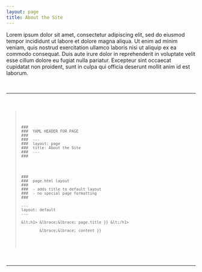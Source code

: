 ```yaml
---
layout: page
title: About the Site
---
```



Lorem ipsum dolor sit amet, consectetur adipiscing elit, sed do eiusmod tempor incididunt ut labore et dolore magna aliqua. Ut enim ad minim veniam, quis nostrud exercitation ullamco laboris nisi ut aliquip ex ea commodo consequat. Duis aute irure dolor in reprehenderit in voluptate velit esse cillum dolore eu fugiat nulla pariatur. Excepteur sint occaecat cupidatat non proident, sunt in culpa qui officia deserunt mollit anim id est laborum.

<br>
<hr>
<br>



<blockquote>
<pre>
<code>

    ###
    ###  YAML HEADER FOR PAGE
    ###  
    ###  ---
    ###  layout: page
    ###  title: About the Site
    ###  ---
    ###




    ###  
    ###  page.html layout
    ###  
    ###  - adds title to default layout
    ###  - no special page formatting
    ###  

    ---
    layout: default
    ---

    &lt;h1> &lbrace;&lbrace; page.title }} &lt;/h1>

            &lbrace;&lbrace; content }}


</code>
</pre>
</blockquote>

<br>
<hr>
<br>

